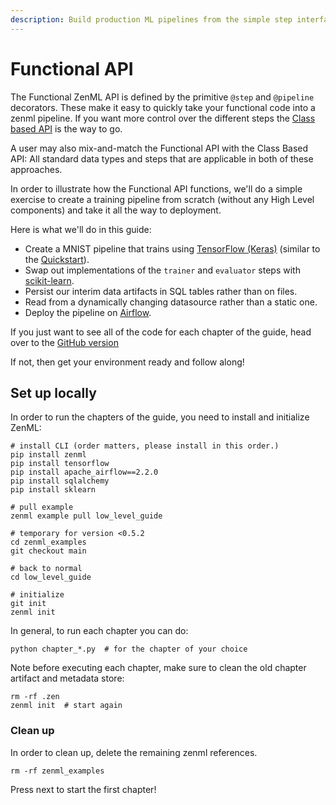 ```yaml
---
description: Build production ML pipelines from the simple step interface.
---
```


# Functional API

The Functional ZenML API is defined by the primitive `@step` and `@pipeline` decorators. These make it easy to quickly take your functional code into a zenml pipeline. If you want more control over the different steps the [Class based API](../class-based-api/)  is the way to go.&#x20;

A user may also mix-and-match the Functional API with the Class Based API: All standard data types and steps that are applicable in both of these approaches.

In order to illustrate how the Functional API functions, we'll do a simple exercise to create a training pipeline from scratch (without any High Level components) and take it all the way to deployment.

Here is what we'll do in this guide:

* Create a MNIST pipeline that trains using [TensorFlow (Keras)](https://www.tensorflow.org) (similar to the [Quickstart](../../quickstart-guide.md)).
* Swap out implementations of the `trainer` and `evaluator` steps with [scikit-learn](https://scikit-learn.org).
* Persist our interim data artifacts in SQL tables rather than on files.
* Read from a dynamically changing datasource rather than a static one.
* Deploy the pipeline on [Airflow](https://airflow.apache.org).

If you just want to see all of the code for each chapter of the guide, head over to the [GitHub version](https://github.com/zenml-io/zenml/tree/main/examples/low\_level\_guide)

If not, then get your environment ready and follow along!

## Set up locally

In order to run the chapters of the guide, you need to install and initialize ZenML:

```shell
# install CLI (order matters, please install in this order.)
pip install zenml 
pip install tensorflow
pip install apache_airflow==2.2.0
pip install sqlalchemy 
pip install sklearn

# pull example
zenml example pull low_level_guide

# temporary for version <0.5.2
cd zenml_examples
git checkout main

# back to normal
cd low_level_guide

# initialize
git init
zenml init
```

In general, to run each chapter you can do:

```shell
python chapter_*.py  # for the chapter of your choice
```

Note before executing each chapter, make sure to clean the old chapter artifact and metadata store:

```shell
rm -rf .zen
zenml init  # start again
```

### Clean up

In order to clean up, delete the remaining zenml references.

```shell
rm -rf zenml_examples
```

Press next to start the first chapter!
